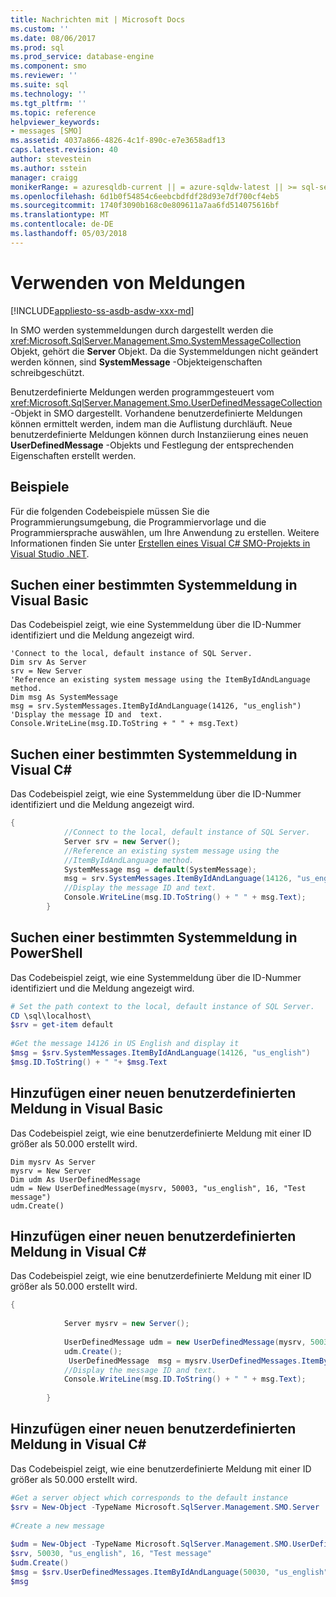```yaml
---
title: Nachrichten mit | Microsoft Docs
ms.custom: ''
ms.date: 08/06/2017
ms.prod: sql
ms.prod_service: database-engine
ms.component: smo
ms.reviewer: ''
ms.suite: sql
ms.technology: ''
ms.tgt_pltfrm: ''
ms.topic: reference
helpviewer_keywords:
- messages [SMO]
ms.assetid: 4037a866-4826-4c1f-890c-e7e3658adf13
caps.latest.revision: 40
author: stevestein
ms.author: sstein
manager: craigg
monikerRange: = azuresqldb-current || = azure-sqldw-latest || >= sql-server-2016 || = sqlallproducts-allversions
ms.openlocfilehash: 6d1b0f54854c6eebcbdfdf28d93e7df700cf4eb5
ms.sourcegitcommit: 1740f3090b168c0e809611a7aa6fd514075616bf
ms.translationtype: MT
ms.contentlocale: de-DE
ms.lasthandoff: 05/03/2018
---
```

# <a name="using-messages"></a>Verwenden von Meldungen
[!INCLUDE[appliesto-ss-asdb-asdw-xxx-md](../../../includes/appliesto-ss-asdb-asdw-xxx-md.md)]

  In SMO werden systemmeldungen durch dargestellt werden die <xref:Microsoft.SqlServer.Management.Smo.SystemMessageCollection> Objekt, gehört die **Server** Objekt. Da die Systemmeldungen nicht geändert werden können, sind **SystemMessage** -Objekteigenschaften schreibgeschützt.  
  
 Benutzerdefinierte Meldungen werden programmgesteuert vom <xref:Microsoft.SqlServer.Management.Smo.UserDefinedMessageCollection>-Objekt in SMO dargestellt. Vorhandene benutzerdefinierte Meldungen können ermittelt werden, indem man die Auflistung durchläuft. Neue benutzerdefinierte Meldungen können durch Instanziierung eines neuen **UserDefinedMessage** -Objekts und Festlegung der entsprechenden Eigenschaften erstellt werden.  
  
## <a name="examples"></a>Beispiele  
 Für die folgenden Codebeispiele müssen Sie die Programmierungsumgebung, die Programmiervorlage und die Programmiersprache auswählen, um Ihre Anwendung zu erstellen. Weitere Informationen finden Sie unter [Erstellen eines Visual C&#35; SMO-Projekts in Visual Studio .NET](../../../relational-databases/server-management-objects-smo/how-to-create-a-visual-csharp-smo-project-in-visual-studio-net.md).  
  
## <a name="finding-a-particular-system-message-in-visual-basic"></a>Suchen einer bestimmten Systemmeldung in Visual Basic  
 Das Codebeispiel zeigt, wie eine Systemmeldung über die ID-Nummer identifiziert und die Meldung angezeigt wird.  
  
```VBNET
'Connect to the local, default instance of SQL Server.
Dim srv As Server
srv = New Server
'Reference an existing system message using the ItemByIdAndLanguage method.
Dim msg As SystemMessage
msg = srv.SystemMessages.ItemByIdAndLanguage(14126, "us_english")
'Display the message ID and  text.
Console.WriteLine(msg.ID.ToString + " " + msg.Text)
```
  
## <a name="finding-a-particular-system-message-in-visual-c"></a>Suchen einer bestimmten Systemmeldung in Visual C#  
 Das Codebeispiel zeigt, wie eine Systemmeldung über die ID-Nummer identifiziert und die Meldung angezeigt wird.  
  
```csharp  
{  
            //Connect to the local, default instance of SQL Server.   
            Server srv = new Server();  
            //Reference an existing system message using the   
            //ItemByIdAndLanguage method.   
            SystemMessage msg = default(SystemMessage);  
            msg = srv.SystemMessages.ItemByIdAndLanguage(14126, "us_english");  
            //Display the message ID and text.   
            Console.WriteLine(msg.ID.ToString() + " " + msg.Text);  
        }  
```  
  
## <a name="finding-a-particular-system-message-in-powershell"></a>Suchen einer bestimmten Systemmeldung in PowerShell  
 Das Codebeispiel zeigt, wie eine Systemmeldung über die ID-Nummer identifiziert und die Meldung angezeigt wird.  
  
```powershell  
# Set the path context to the local, default instance of SQL Server.  
CD \sql\localhost\  
$srv = get-item default  
  
#Get the message 14126 in US English and display it  
$msg = $srv.SystemMessages.ItemByIdAndLanguage(14126, "us_english")  
$msg.ID.ToString() + " "+ $msg.Text  
```  
  
## <a name="adding-a-new-user-defined-message-in-visual-basic"></a>Hinzufügen einer neuen benutzerdefinierten Meldung in Visual Basic  
 Das Codebeispiel zeigt, wie eine benutzerdefinierte Meldung mit einer ID größer als 50.000 erstellt wird.  
  
```VBNET  
Dim mysrv As Server  
mysrv = New Server  
Dim udm As UserDefinedMessage  
udm = New UserDefinedMessage(mysrv, 50003, "us_english", 16, "Test message")  
udm.Create()  
```  
  
## <a name="adding-a-new-user-defined-message-in-visual-c"></a>Hinzufügen einer neuen benutzerdefinierten Meldung in Visual C#  
 Das Codebeispiel zeigt, wie eine benutzerdefinierte Meldung mit einer ID größer als 50.000 erstellt wird.  
  
```csharp  
{  
  
            Server mysrv = new Server();  
  
            UserDefinedMessage udm = new UserDefinedMessage(mysrv, 50030, "us_english",16, "Test message");  
            udm.Create();  
             UserDefinedMessage  msg = mysrv.UserDefinedMessages.ItemByIdAndLanguage(50030, "us_english");  
            //Display the message ID and text.   
            Console.WriteLine(msg.ID.ToString() + " " + msg.Text);  
  
        }  
```  
  
## <a name="adding-a-new-user-defined-message-in-powershell"></a>Hinzufügen einer neuen benutzerdefinierten Meldung in Visual C#  
 Das Codebeispiel zeigt, wie eine benutzerdefinierte Meldung mit einer ID größer als 50.000 erstellt wird.  
  
```powershell  
#Get a server object which corresponds to the default instance  
$srv = New-Object -TypeName Microsoft.SqlServer.Management.SMO.Server  
  
#Create a new message  
  
$udm = New-Object -TypeName Microsoft.SqlServer.Management.SMO.UserDefinedMessage -argumentlist `  
$srv, 50030, "us_english", 16, "Test message"  
$udm.Create()  
$msg = $srv.UserDefinedMessages.ItemByIdAndLanguage(50030, "us_english");  
$msg  
```  
  
  
